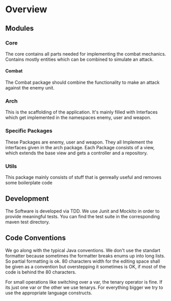 # Overview

## Modules

### Core
The core contains all parts needed for implementing the combat mechanics.
Contains mostly entities which can be combined to simulate an attack.

#### Combat
The Combat package should combine the functionality to make an attack against the 
enemy unit.

### Arch
This is the scaffolding of the application. It's mainly filled with
Interfaces which get implemented in the namespaces enemy, user and weapon.

### Specific Packages
These Packages are enemy, user and weapon. They all Implement the 
interfaces given in the arch package. Each Package consists of a view,
which extends the base view and gets a controller and a repository.

### Utils
This package mainly consists of stuff that is genreally useful and 
removes some boilerplate code

## Development
The Software is developed via TDD. We use Junit and Mockito in order to provide meaningful tests.
You can find the test suite in the corresponding maven test directory.

## Code Conventions
We go along with the typical Java conventions. We don't use the standart formatter
because sometimes the formatter breaks enums up into long lists. So partial 
formatting is ok. 80 characters width for the editing space shall be given 
as a convention but overstepping it sometimes is OK, if most of the
code is behind the 80 characters.

For small operations like switching over a var, the tenary operator is fine.
If its just one var or the other we use tenarys. For everything bigger
we try to use the appropriate language constructs.

